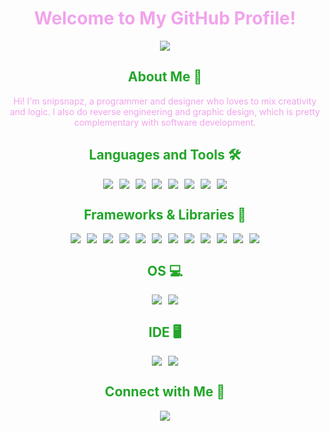 <h1 align="center" style="color: #f1a3eb;">Welcome to My GitHub Profile!</h1>

<p align="center">
  <img src="https://img.shields.io/badge/Code%20With-%23%20Creativity-pink.svg?style=for-the-badge&color=f1a3eb" />
</p>

<h2 align="center" style="color: #23a62a;">About Me 🌱</h2>

<p align="center" style="color: #f1a3eb;">
  Hi! I'm snipsnapz, a programmer and designer who loves to mix creativity and logic. I also do reverse engineering and graphic design, which is pretty complementary with software development.
</p>

<h2 align="center" style="color: #23a62a;">Languages and Tools 🛠</h2>

<p align="center">
  <div style="display: flex; justify-content: center; flex-wrap: wrap; gap: 10px;">
    <img src="https://img.shields.io/badge/Java-%23ED8B00.svg?style=for-the-badge&logo=java&logoColor=white" />
    <img src="https://img.shields.io/badge/Python-%233776AB.svg?style=for-the-badge&logo=python&logoColor=white" />
    <img src="https://img.shields.io/badge/JavaScript-%23F7DF1E.svg?style=for-the-badge&logo=javascript&logoColor=black" />
    <img src="https://img.shields.io/badge/HTML5-%23E34F26.svg?style=for-the-badge&logo=html5&logoColor=white" />
    <img src="https://img.shields.io/badge/CSS3-%231572B6.svg?style=for-the-badge&logo=css3&logoColor=white" />
    <img src="https://img.shields.io/badge/C-%2300599C.svg?style=for-the-badge&logo=c&logoColor=white" />
    <img src="https://img.shields.io/badge/C++-%2300599C.svg?style=for-the-badge&logo=c%2B%2B&logoColor=white" />
    <img src="https://img.shields.io/badge/Rust-%23000000.svg?style=for-the-badge&logo=rust&logoColor=white" />
  </div>
</p>

<h2 align="center" style="color: #23a62a;">Frameworks & Libraries 🌸</h2>

<p align="center">
  <div style="display: flex; justify-content: center; flex-wrap: wrap; gap: 10px;">
    <img src="https://img.shields.io/badge/Node.js-%23339933.svg?style=for-the-badge&logo=node.js&logoColor=white" />
    <img src="https://img.shields.io/badge/React-%2361DAFB.svg?style=for-the-badge&logo=react&logoColor=black" />
    <img src="https://img.shields.io/badge/Vue.js-%234FC08D.svg?style=for-the-badge&logo=vue.js&logoColor=white" />
    <img src="https://img.shields.io/badge/Express.js-%23000000.svg?style=for-the-badge&logo=express&logoColor=white" />
    <img src="https://img.shields.io/badge/Next.js-%23000000.svg?style=for-the-badge&logo=next.js&logoColor=white" />
    <img src="https://img.shields.io/badge/Django-%23092E20.svg?style=for-the-badge&logo=django&logoColor=white" />
    <img src="https://img.shields.io/badge/Flask-%23000000.svg?style=for-the-badge&logo=flask&logoColor=white" />
    <img src="https://img.shields.io/badge/FastAPI-%23009474.svg?style=for-the-badge&logo=fastapi&logoColor=white" />
    <img src="https://img.shields.io/badge/Spring-%236DB33F.svg?style=for-the-badge&logo=spring&logoColor=white" />
    <img src="https://img.shields.io/badge/JavaFX-%231DA1F2.svg?style=for-the-badge&logo=java&logoColor=white" />
    <img src="https://img.shields.io/badge/Bootstrap-%23563D7C.svg?style=for-the-badge&logo=bootstrap&logoColor=white" />
    <img src="https://img.shields.io/badge/Rocket-%23DE1B31.svg?style=for-the-badge&logo=rust&logoColor=white" />
  </div>
</p>

<h2 align="center" style="color: #23a62a;">OS 💻</h2>

<p align="center">
  <div style="display: flex; justify-content: center; flex-wrap: wrap; gap: 10px;">
    <img src="https://img.shields.io/badge/Windows%2011-%230078D7.svg?style=for-the-badge&logo=windows&logoColor=white" />
    <img src="https://img.shields.io/badge/Arch%20Linux-%3A%3A%23A44D25.svg?style=for-the-badge&logo=arch-linux&logoColor=white" />
  </div>
</p>

<h2 align="center" style="color: #23a62a;">IDE 🖥️</h2>

<p align="center">
  <div style="display: flex; justify-content: center; flex-wrap: wrap; gap: 10px;">
    <img src="https://img.shields.io/badge/IntelliJ%20IDEA-%23000000.svg?style=for-the-badge&logo=intellijidea&logoColor=white" />
    <img src="https://img.shields.io/badge/Visual%20Studio%20Code-%23007ACC.svg?style=for-the-badge&logo=visual-studio-code&logoColor=white" />
  </div>
</p>

<h2 align="center" style="color: #23a62a;">Connect with Me 🤝</h2>

<p align="center">
  <div style="display: flex; justify-content: center; flex-wrap: wrap; gap: 10px;">
    <img src="https://img.shields.io/badge/Discord-snipsnapz-7289DA?style=for-the-badge&logo=discord&logoColor=white" />
  </div>
</p>
